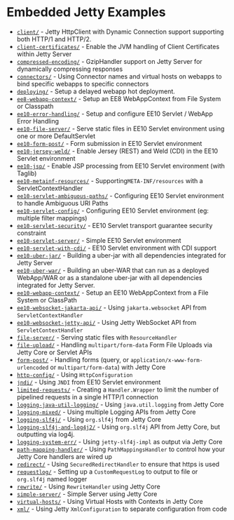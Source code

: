# Embedded Jetty Examples

* [`client/`](client/) - Jetty HttpClient with Dynamic Connection support supporting both HTTP/1 and HTTP/2.
* [`client-certificates/`](client-certificates/) - Enable the JVM handling of Client Certificates within Jetty Server
* [`compressed-encoding/`](compressed-encoding/) - GzipHandler support on Jetty Server for dynamically compressing responses
* [`connectors/`](connectors/) - Using Connector names and virtual hosts on webapps to bind specific webapps to specific connectors
* [`deploying/`](deploying/) - Setup a delayed webapp hot deployment.
* [`ee8-webapp-context/`](ee8-webapp-context/) - Setup an EE8 WebAppContext from File System or Classpath
* [`ee10-error-handling/`](ee10-error-handling/) - Setup and configure EE10 Servlet / WebApp Error Handling
* [`ee10-file-server/`](ee10-file-server/) - Serve static files in EE10 Servlet environment using one or more DefaultServlet
* [`ee10-form-post/`](ee10-form-post/) - Form submission in EE10 Servlet environment
* [`ee10-jersey-weld/`](ee10-jersey-weld/) - Enable Jersey (REST) and Weld (CDI) in the EE10 Servlet environment
* [`ee10-jsp/`](ee10-jsp/) - Enable JSP processing from EE10 Servlet environment (with Taglib)
* [`ee10-metainf-resources/`](ee10-metainf-resources/) - Supporting`META-INF/resources` with a ServletContextHandler
* [`ee10-servlet-ambiguous-paths/`](ee10-servlet-ambiguous-paths/) - Configuring EE10 Servlet environment to handle Ambiguous URI Paths
* [`ee10-servlet-config/`](ee10-servlet-config/) - Configuring EE10 Servlet environment (eg: multiple filter mappings)
* [`ee10-servlet-security/`](ee10-servlet-security/) - EE10 Servlet transport guarantee security constraint 
* [`ee10-servlet-server/`](ee10-servlet-server/) - Simple EE10 Servlet environment
* [`ee10-servlet-with-cdi/`](ee10-servlet-with-cdi/) - EE10 Servlet environment with CDI support
* [`ee10-uber-jar/`](ee10-uber-jar/) - Building a uber-jar with all dependencies integrated for Jetty Server
* [`ee10-uber-war/`](ee10-uber-war/) - Building an uber-WAR that can run as a deployed WebApp/WAR or as a standalone uber-jar with all dependencies integrated for Jetty Server.
* [`ee10-webapp-context/`](ee10-webapp-context/) - Setup an EE10 WebAppContext from a File System or ClassPath
* [`ee10-websocket-jakarta-api/`](ee10-websocket-jakarta-api/) - Using `jakarta.websocket` API from `ServletContextHandler`
* [`ee10-websocket-jetty-api/`](ee10-websocket-jetty-api/) - Using Jetty WebSocket API from `ServletContextHandler`
* [`file-server/`](file-server/) - Serving static files with `ResourceHandler`
* [`file-upload/`](file-upload/) - Handling `multipart/form-data` Form File Uploads via Jetty Core or Servlet APIs
* [`form-post/`](form-post/) - Handling forms (query, or `application/x-www-form-urlencoded` or `multipart/form-data`) with Jetty Core
* [`http-config/`](http-config/) - Using `HttpConfiguration`
* [`jndi/`](jndi/) - Using `JNDI` from EE10 Servlet environment
* [`limited-requests/`](limited-requests/) - Creating a `Handler.Wrapper` to limit the number of pipelined requests in a single HTTP/1 connection
* [`logging-java-util-logging/`](logging-java-util-logging/) - Using `java.util.logging` from Jetty Core
* [`logging-mixed/`](logging-mixed/) - Using multiple Logging APIs from Jetty Core
* [`logging-slf4j/`](logging-slf4j/) - Using `org.slf4j` from Jetty Core
* [`logging-slf4j-and-log4j2/`](logging-slf4j-and-log4j2/) - Using `org.slf4j` API from Jetty Core, but outputting via log4j.
* [`logging-system-err/`](logging-system-err/) - Using `jetty-slf4j-impl` as output via Jetty Core
* [`path-mapping-handler/`](path-mapping-handler/) - Using `PathMappingsHandler` to control how your Jetty Core handlers are wired up
* [`redirect/`](redirect/) - Using `SecuredRedirectHandler` to ensure that https is used
* [`requestlog/`](requestlog/) - Setting up a `CustomRequestLog` to output to file or `org.slf4j` named logger
* [`rewrite/`](rewrite/) - Using `RewriteHandler` using Jetty Core
* [`simple-server/`](simple-server/) - Simple Server using Jetty Core
* [`virtual-hosts/`](virtual-hosts/) - Using Virtual Hosts with Contexts in Jetty Core
* [`xml/`](xml/) - Using Jetty `XmlConfiguration` to separate configuration from code
